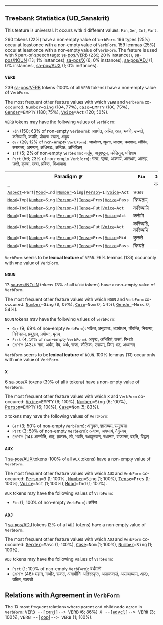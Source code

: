 

--------------------------------------------------------------------------------

## Treebank Statistics (UD_Sanskrit)

This feature is universal.
It occurs with 4 different values: `Fin`, `Ger`, `Inf`, `Part`.

260 tokens (22%) have a non-empty value of `VerbForm`.
196 types (25%) occur at least once with a non-empty value of `VerbForm`.
159 lemmas (25%) occur at least once with a non-empty value of `VerbForm`.
The feature is used with 5 part-of-speech tags: [sa-pos/VERB]() (239; 20% instances), [sa-pos/NOUN]() (13; 1% instances), [sa-pos/X]() (6; 0% instances), [sa-pos/ADJ]() (1; 0% instances), [sa-pos/AUX]() (1; 0% instances).

### `VERB`

239 [sa-pos/VERB]() tokens (100% of all `VERB` tokens) have a non-empty value of `VerbForm`.

The most frequent other feature values with which `VERB` and `VerbForm` co-occurred: <tt><a href="Number.html">Number</a>=Sing</tt> (184; 77%), <tt><a href="Case.html">Case</a>=EMPTY</tt> (180; 75%), <tt><a href="Gender.html">Gender</a>=EMPTY</tt> (180; 75%), <tt><a href="Voice.html">Voice</a>=Act</tt> (120; 50%).

`VERB` tokens may have the following values of `VerbForm`:

* `Fin` (150; 63% of non-empty `VerbForm`): अब्रवीत्, अस्ति, आह, भवति, उच्यते, करिष्यामि, करोमि, प्रोवाच, स्यात्, आहूय
* `Ger` (28; 12% of non-empty `VerbForm`): आलोक्य, श्रुत्वा, आदाय, करणात्, जीवित, समागत्य, अगम्यम्, अधिरूढः, अन्वितः, अभिहितम्
* `Inf` (5; 2% of non-empty `VerbForm`): कर्तुम्, अनुएष्टुम्, क्रीडितुम्, परिज्ञाय
* `Part` (56; 23% of non-empty `VerbForm`): गत्वा, श्रुत्वा, आकर्ण्य, आरब्धम्, आरुह्य, उक्ते, कृत्वा, दत्त्वा, प्रविष्टः, विआपाद्य

<table>
  <tr><th>Paradigm <i>कृ</i></th><th><tt>Fin</tt></th><th><tt>Inf</tt></th><th><tt>Part</tt></th></tr>
  <tr><td><tt>_</tt></td><td></td><td>कर्तुम्</td><td>कृत्वा</td></tr>
  <tr><td><tt><a href="Aspect.html">Aspect</a>=Perf|<a href="Mood.html">Mood</a>=Ind|<a href="Number.html">Number</a>=Sing|<a href="Person.html">Person</a>=1|<a href="Voice.html">Voice</a>=Act</tt></td><td>चकार</td><td></td><td></td></tr>
  <tr><td><tt><a href="Mood.html">Mood</a>=Imp|<a href="Number.html">Number</a>=Sing|<a href="Person.html">Person</a>=3|<a href="Tense.html">Tense</a>=Pres|<a href="Voice.html">Voice</a>=Pass</tt></td><td>क्रियताम्</td><td></td><td></td></tr>
  <tr><td><tt><a href="Mood.html">Mood</a>=Ind|<a href="Number.html">Number</a>=Sing|<a href="Person.html">Person</a>=1|<a href="Tense.html">Tense</a>=Fut|<a href="Voice.html">Voice</a>=Act</tt></td><td>करिष्यामि</td><td></td><td></td></tr>
  <tr><td><tt><a href="Mood.html">Mood</a>=Ind|<a href="Number.html">Number</a>=Sing|<a href="Person.html">Person</a>=1|<a href="Tense.html">Tense</a>=Pres|<a href="Voice.html">Voice</a>=Act</tt></td><td>करोमि</td><td></td><td></td></tr>
  <tr><td><tt><a href="Mood.html">Mood</a>=Ind|<a href="Number.html">Number</a>=Sing|<a href="Person.html">Person</a>=3|<a href="Tense.html">Tense</a>=Fut|<a href="Voice.html">Voice</a>=Act</tt></td><td>करिष्यति, करिष्यसि</td><td></td><td></td></tr>
  <tr><td><tt><a href="Mood.html">Mood</a>=Ind|<a href="Number.html">Number</a>=Sing|<a href="Person.html">Person</a>=3|<a href="Tense.html">Tense</a>=Pres|<a href="Voice.html">Voice</a>=Mid</tt></td><td>कुरुते</td><td></td><td></td></tr>
  <tr><td><tt><a href="Mood.html">Mood</a>=Ind|<a href="Number.html">Number</a>=Sing|<a href="Person.html">Person</a>=3|<a href="Tense.html">Tense</a>=Pres|<a href="Voice.html">Voice</a>=Pass</tt></td><td>क्रियते</td><td></td><td></td></tr>
</table>

`VerbForm` seems to be **lexical feature** of `VERB`. 96% lemmas (136) occur only with one value of `VerbForm`.

### `NOUN`

13 [sa-pos/NOUN]() tokens (3% of all `NOUN` tokens) have a non-empty value of `VerbForm`.

The most frequent other feature values with which `NOUN` and `VerbForm` co-occurred: <tt><a href="Number.html">Number</a>=Sing</tt> (9; 69%), <tt><a href="Case.html">Case</a>=Nom</tt> (7; 54%), <tt><a href="Gender.html">Gender</a>=Masc</tt> (7; 54%).

`NOUN` tokens may have the following values of `VerbForm`:

* `Ger` (9; 69% of non-empty `VerbForm`): भक्षित, अनुज्ञातः, अवबोधन्, जीवन्ति, निरूप्या, निश्चितम्, प्रबुद्धान्, प्रबोधन, मृतम्
* `Part` (4; 31% of non-empty `VerbForm`): अपृष्टः, अभिहितं, उक्तं, स्थितौ
* `EMPTY` (437): नाम, अर्थम्, देव, अर्थः, राजा, कौलिकः, उपायम्, किम्, भद्र, अध्वानम्

`VerbForm` seems to be **lexical feature** of `NOUN`. 100% lemmas (13) occur only with one value of `VerbForm`.

### `X`

6 [sa-pos/X]() tokens (30% of all `X` tokens) have a non-empty value of `VerbForm`.

The most frequent other feature values with which `X` and `VerbForm` co-occurred: <tt><a href="Voice.html">Voice</a>=EMPTY</tt> (6; 100%), <tt><a href="Number.html">Number</a>=Sing</tt> (6; 100%), <tt><a href="Person.html">Person</a>=EMPTY</tt> (6; 100%), <tt><a href="Case.html">Case</a>=Nom</tt> (5; 83%).

`X` tokens may have the following values of `VerbForm`:

* `Ger` (3; 50% of non-empty `VerbForm`): अनुमतः, ज्ञातव्यम्, समुत्पन्ना
* `Part` (3; 50% of non-empty `VerbForm`): अवत्र्णः, अवधार्य, नैर्गुण्यम्
* `EMPTY` (14): आप्नोति, आह, कृतघ्नः, तौ, भवति, रक्षापुरुषान्, रथानाम्, राजानम्, वदति, विद्वान्

### `AUX`

1 [sa-pos/AUX]() tokens (100% of all `AUX` tokens) have a non-empty value of `VerbForm`.

The most frequent other feature values with which `AUX` and `VerbForm` co-occurred: <tt><a href="Person.html">Person</a>=3</tt> (1; 100%), <tt><a href="Number.html">Number</a>=Sing</tt> (1; 100%), <tt><a href="Tense.html">Tense</a>=Pres</tt> (1; 100%), <tt><a href="Voice.html">Voice</a>=Act</tt> (1; 100%), <tt><a href="Mood.html">Mood</a>=Ind</tt> (1; 100%).

`AUX` tokens may have the following values of `VerbForm`:

* `Fin` (1; 100% of non-empty `VerbForm`): अस्ति

### `ADJ`

1 [sa-pos/ADJ]() tokens (2% of all `ADJ` tokens) have a non-empty value of `VerbForm`.

The most frequent other feature values with which `ADJ` and `VerbForm` co-occurred: <tt><a href="Gender.html">Gender</a>=Masc</tt> (1; 100%), <tt><a href="Case.html">Case</a>=Nom</tt> (1; 100%), <tt><a href="Number.html">Number</a>=Sing</tt> (1; 100%).

`ADJ` tokens may have the following values of `VerbForm`:

* `Part` (1; 100% of non-empty `VerbForm`): वर्धमानो
* `EMPTY` (46): महान्, गम्भीर, सकल, अगामीनि, अतिरस्कृतः, अप्राप्तकालं, असम्भाव्याम्, आद्यः, उचित, उत्पन्नौ

## Relations with Agreement in `VerbForm`

The 10 most frequent relations where parent and child node agree in `VerbForm`:
<tt>VERB --[<a href="../dep/conj.html">conj</a>]--> VERB</tt> (6; 86%),
<tt>X --[<a href="../dep/advcl.html">advcl</a>]--> VERB</tt> (3; 100%),
<tt>VERB --[<a href="../dep/cop.html">cop</a>]--> VERB</tt> (1; 100%).

